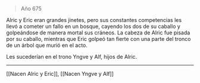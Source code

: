 > Año 675

Alric y Eric eran grandes jinetes, pero sus constantes competencias les llevó a cometer un fallo en un bosque, cayendo los dos de su caballo y golpeándose de manera mortal sus cráneos. La cabeza de Alric fue pisada por su caballo, mientras que Eric golpeó tan fierte con una parte del tronco de un árbol que murió en el acto.

Les sucederían en el trono Yngve y Alf, hijos de Alric.

---

[[Nacen Alric y Eric]], [[Nacen Yngve y Alf]]